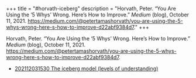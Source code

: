 +++
title = "#horvath-iceberg"
description = "Horvath, Peter. “You Are Using the ‘5 Whys’ Wrong. Here’s How to Improve.” _Medium_ (blog), October 11, 2021. https://medium.com/@petertamashorvath/you-are-using-the-5-whys-wrong-here-s-how-to-improve-d22abf9384d7."
+++

Horvath, Peter. “You Are Using the ‘5 Whys’ Wrong. Here’s How to Improve.” _Medium_ (blog), October 11, 2021. https://medium.com/@petertamashorvath/you-are-using-the-5-whys-wrong-here-s-how-to-improve-d22abf9384d7.

- [202112031530 The iceberg model (levels of understanding)](/blips/202112031530-the-iceberg-model--levels-of-understanding-)
